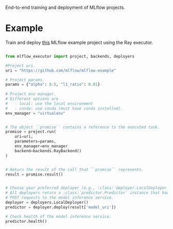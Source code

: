 End-to-end training and deployment of MLflow projects.


# Example
Train and deploy [this](https://github.com/mlflow/mlflow-example) MLflow 
example project using the Ray executor.


```python

from mlflow_executor import project, backends, deployers

#Project uri.
uri = "https://github.com/mlflow/mlflow-example"

# Project params.
params = {"alpha": 0.5, "l1_ratio": 0.01}
    
# Project env manager.
# Different options are
#   - local: use the local environment
#   - conda: use conda (must have conda installed).
env_manager = "virtualenv"


# The object ``promise`` contains a reference to the executed task.
promise = project.run(
    uri=uri, 
    parameters=params, 
    env_manager=env_manager 
    backend=backends.RayBackend()
)


# Return the result of the call that ``promise`` represents.
result = promise.result()


# Choose your preferred deployer (e.g., :class:`deployer.LocalDeployer`).
# All deployers return a :class:`predictor.Predictor` instance that handles
# POST requests to the model inference service.
deployer = deployers.LocalDeployer()
predictor = deployer.deploy(result['model_uri'])

# Check health of the model inference service.
predictor.health()
```


